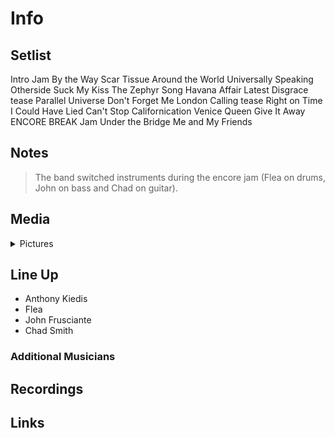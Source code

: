 # Info

## Setlist

Intro Jam
By the Way
Scar Tissue
Around the World
Universally Speaking
Otherside
Suck My Kiss
The Zephyr Song
Havana Affair
Latest Disgrace tease
Parallel Universe
Don't Forget Me
London Calling tease
Right on Time
I Could Have Lied
Can't Stop
Californication
Venice Queen
Give It Away
ENCORE BREAK
Jam
Under the Bridge
Me and My Friends

## Notes

> The band switched instruments during the encore jam (Flea on drums, John on bass and Chad on guitar).

## Media 

<details>
  <summary>Pictures</summary>
  <!--<img alt="Setlist" title="Setlist" src="_.jpg" height="200" />
  <img alt="Ticket" title="Ticket" src="_.jpg" height="200" />
  <img alt="Flyer" title="Flyer" src="_.jpg" height="200" />
  <img alt="Clipping" title="Clipping" src="_.jpg" height="200" />-->
</details>

## Line Up

* Anthony Kiedis
* Flea
* John Frusciante
* Chad Smith

### Additional Musicians

## Recordings

## Links